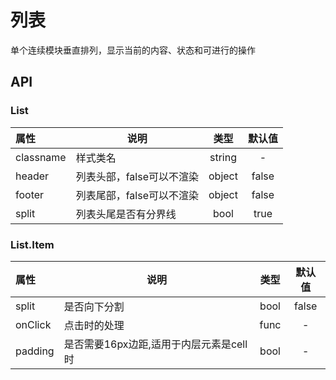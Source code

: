 # 列表

单个连续模块垂直排列，显示当前的内容、状态和可进行的操作

## API

### List


| 属性        | 说明                                |   类型   |   默认值   |
| :-------- | --------------------------------- | :----: | :-----: |
| classname | 样式类名                              | string |    -    |
| header     | 列表头部，false可以不渲染                   | object |    false    |
| footer     | 列表尾部，false可以不渲染                    | object |    false    |
| split      | 列表头尾是否有分界线                          | bool |    true    |


### List.Item

| 属性         | 说明                                |   类型   |   默认值   |
| :--------   | ---------------------------------   | :----: | :-----: |
| split      | 是否向下分割                          | bool |    false    |
| onClick     | 点击时的处理                          | func |    -    |
| padding     | 是否需要16px边距,适用于内层元素是cell时 | bool |    -    |
